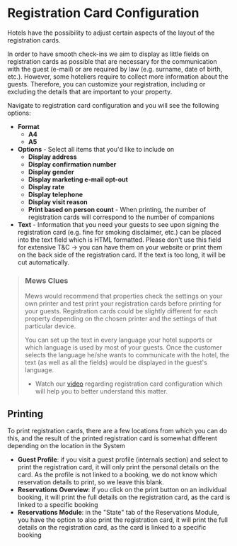 # Registration Card Configuration

Hotels have the possibility to adjust certain aspects of the layout of the registration cards.

In order to have smooth check-ins we aim to display as little fields on registration cards as possible that are necessary for the communication with the guest \(e-mail\) or are required by law \(e.g. surname, date of birth, etc.\). However, some hoteliers require to collect more information about the guests. Therefore, you can customize your registration, including or excluding the details that are important to your property.

Navigate to registration card configuration and you will see the following options:

* **Format**
  * **A4**
  * **A5**
* **Options** - Select all items that you'd like to include on 
  * **Display address**
  * **Display confirmation number**
  * **Display gender**
  * **Display marketing e-mail opt-out**
  * **Display rate**
  * **Display telephone**
  * **Display visit reason**
  * **Print based on person count** - When printing, the number of registration cards will correspond to the number of companions 
* **Text** - Information that you need your guests to see upon signing the registration card \(e.g. fine for smoking disclaimer, etc.\) can be placed into the text field which is HTML formatted. Please don't use this field for extensive T&C -&gt; you can have them on your website or print them on the back side of the registration card. If the text is too long, it will be cut automatically.

> ### Mews Clues
>
> Mews would recommend that properties check the settings on your own printer and test print your registration cards before printing for your guests. Registration cards could be slightly different for each property depending on the chosen printer and the settings of that particular device.
>
> You can set up the text in every language your hotel supports or which language is used by most of your guests. Once the customer selects the language he/she wants to communicate with the hotel, the text \(as well as all the fields\) would be displayed in the guest's language.
>
> * Watch our [video](https://vimeo.com/205407149) regarding registration card configuration which will help you to better understand this matter.

## Printing

To print registration cards, there are a few locations from which you can do this, and the result of the printed registration card is somewhat different depending on the location in the System

* **Guest Profile**: if you visit a guest profile \(internals section\) and select to print the registration card, it will only print the personal details on the card. As the profile is not linked to a booking, we do not know which reservation details to print, so we leave this blank.
* **Reservations Overview**: if you click on the print button on an individual booking, it will print the full details on the registration card, as the card is linked to a specific booking
* **Reservations Module**: in the "State" tab of the Reservations Module, you have the option to also print the registration card, it will print the full details on the registration card, as the card is linked to a specific booking

